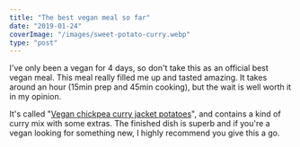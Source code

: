 ```yaml
---
title: "The best vegan meal so far"
date: "2019-01-24"
coverImage: "/images/sweet-potato-curry.webp"
type: "post"
---
```


I've only been a vegan for 4 days, so don't take this as an official best vegan meal. This meal really filled me up and tasted amazing. It takes around an hour (15min prep and 45min cooking), but the wait is well worth it in my opinion.

It's called "[Vegan chickpea curry jacket potatoes](https://www.bbcgoodfood.com/recipes/vegan-chickpea-curry-jacket-potato)", and contains a kind of curry mix with some extras. The finished dish is superb and if you're a vegan looking for something new, I highly recommend you give this a go.

